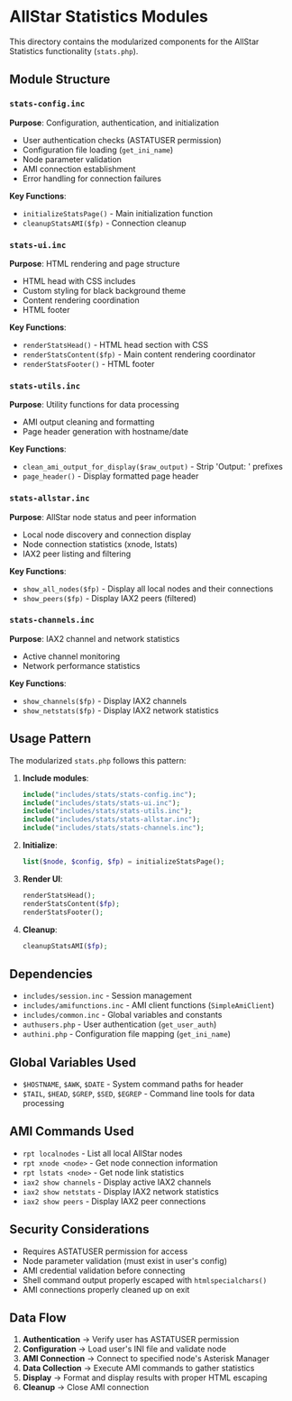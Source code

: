 # AllStar Statistics Modules

This directory contains the modularized components for the AllStar Statistics functionality (`stats.php`).

## Module Structure

### `stats-config.inc`
**Purpose**: Configuration, authentication, and initialization
- User authentication checks (ASTATUSER permission)
- Configuration file loading (`get_ini_name`)
- Node parameter validation
- AMI connection establishment
- Error handling for connection failures

**Key Functions**:
- `initializeStatsPage()` - Main initialization function
- `cleanupStatsAMI($fp)` - Connection cleanup

### `stats-ui.inc`
**Purpose**: HTML rendering and page structure
- HTML head with CSS includes
- Custom styling for black background theme
- Content rendering coordination
- HTML footer

**Key Functions**:
- `renderStatsHead()` - HTML head section with CSS
- `renderStatsContent($fp)` - Main content rendering coordinator
- `renderStatsFooter()` - HTML footer

### `stats-utils.inc`
**Purpose**: Utility functions for data processing
- AMI output cleaning and formatting
- Page header generation with hostname/date

**Key Functions**:
- `clean_ami_output_for_display($raw_output)` - Strip 'Output: ' prefixes
- `page_header()` - Display formatted page header

### `stats-allstar.inc`
**Purpose**: AllStar node status and peer information
- Local node discovery and connection display
- Node connection statistics (xnode, lstats)
- IAX2 peer listing and filtering

**Key Functions**:
- `show_all_nodes($fp)` - Display all local nodes and their connections
- `show_peers($fp)` - Display IAX2 peers (filtered)

### `stats-channels.inc`
**Purpose**: IAX2 channel and network statistics
- Active channel monitoring
- Network performance statistics

**Key Functions**:
- `show_channels($fp)` - Display IAX2 channels
- `show_netstats($fp)` - Display IAX2 network statistics

## Usage Pattern

The modularized `stats.php` follows this pattern:

1. **Include modules**:
   ```php
   include("includes/stats/stats-config.inc");
   include("includes/stats/stats-ui.inc");
   include("includes/stats/stats-utils.inc");
   include("includes/stats/stats-allstar.inc");
   include("includes/stats/stats-channels.inc");
   ```

2. **Initialize**:
   ```php
   list($node, $config, $fp) = initializeStatsPage();
   ```

3. **Render UI**:
   ```php
   renderStatsHead();
   renderStatsContent($fp);
   renderStatsFooter();
   ```

4. **Cleanup**:
   ```php
   cleanupStatsAMI($fp);
   ```

## Dependencies

- `includes/session.inc` - Session management
- `includes/amifunctions.inc` - AMI client functions (`SimpleAmiClient`)
- `includes/common.inc` - Global variables and constants
- `authusers.php` - User authentication (`get_user_auth`)
- `authini.php` - Configuration file mapping (`get_ini_name`)

## Global Variables Used

- `$HOSTNAME`, `$AWK`, `$DATE` - System command paths for header
- `$TAIL`, `$HEAD`, `$GREP`, `$SED`, `$EGREP` - Command line tools for data processing

## AMI Commands Used

- `rpt localnodes` - List all local AllStar nodes
- `rpt xnode <node>` - Get node connection information
- `rpt lstats <node>` - Get node link statistics
- `iax2 show channels` - Display active IAX2 channels
- `iax2 show netstats` - Display IAX2 network statistics
- `iax2 show peers` - Display IAX2 peer connections

## Security Considerations

- Requires ASTATUSER permission for access
- Node parameter validation (must exist in user's config)
- AMI credential validation before connecting
- Shell command output properly escaped with `htmlspecialchars()`
- AMI connections properly cleaned up on exit

## Data Flow

1. **Authentication** → Verify user has ASTATUSER permission
2. **Configuration** → Load user's INI file and validate node
3. **AMI Connection** → Connect to specified node's Asterisk Manager
4. **Data Collection** → Execute AMI commands to gather statistics
5. **Display** → Format and display results with proper HTML escaping
6. **Cleanup** → Close AMI connection
